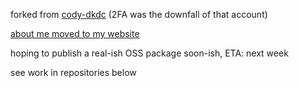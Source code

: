 forked from [cody-dkdc](https://github.com/cody-dkdc) (2FA was the downfall of that account)

[about me moved to my website](https://dkdc.dev/about)

hoping to publish a real-ish OSS package soon-ish, ETA: next week 

see work in repositories below

